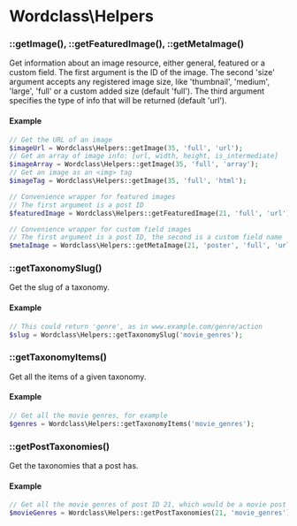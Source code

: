 # Wordclass\Helpers

### ::getImage(), ::getFeaturedImage(), ::getMetaImage()
Get information about an image resource, either general, featured or a custom field. The first argument is the ID of the image. The second 'size' argument accepts any registered image size, like 'thumbnail', 'medium', 'large', 'full' or a custom added size (default 'full'). The third argument specifies the type of info that will be returned (default 'url').

#### Example
```php
// Get the URL of an image
$imageUrl = Wordclass\Helpers::getImage(35, 'full', 'url');
// Get an array of image info: [url, width, height, is_intermediate]
$imageArray = Wordclass\Helpers::getImage(35, 'full', 'array');
// Get an image as an <img> tag
$imageTag = Wordclass\Helpers::getImage(35, 'full', 'html');

// Convenience wrapper for featured images
// The first argument is a post ID
$featuredImage = Wordclass\Helpers::getFeaturedImage(21, 'full', 'url');

// Convenience wrapper for custom field images
// The first argument is a post ID, the second is a custom field name
$metaImage = Wordclass\Helpers::getMetaImage(21, 'poster', 'full', 'url');
```

### ::getTaxonomySlug()
Get the slug of a taxonomy.

#### Example
```php
// This could return 'genre', as in www.example.com/genre/action
$slug = Wordclass\Helpers::getTaxonomySlug('movie_genres');
```

### ::getTaxonomyItems()
Get all the items of a given taxonomy.

#### Example
```php
// Get all the movie genres, for example
$genres = Wordclass\Helpers::getTaxonomyItems('movie_genres');
```

### ::getPostTaxonomies()
Get the taxonomies that a post has.

#### Example
```php
// Get all the movie genres of post ID 21, which would be a movie post type
$movieGenres = Wordclass\Helpers::getPostTaxonomies(21, 'movie_genres');
```
